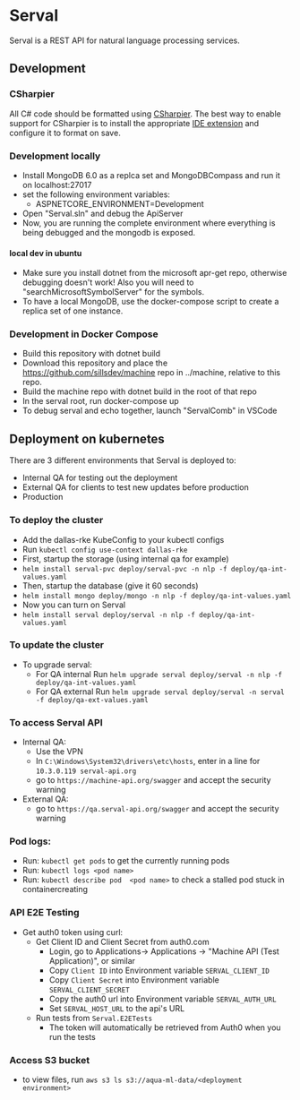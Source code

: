 # Serval

Serval is a REST API for natural language processing services.

## Development

### CSharpier

All C# code should be formatted using [CSharpier](https://csharpier.com/). The best way to enable support for CSharpier is to install the appropriate [IDE extension](https://csharpier.com/docs/Editors) and configure it to format on save.

### Development locally

- Install MongoDB 6.0 as a replca set and MongoDBCompass and run it on localhost:27017
- set the following environment variables:
  - ASPNETCORE_ENVIRONMENT=Development
- Open "Serval.sln" and debug the ApiServer
- Now, you are running the complete environment where everything is being debugged and the mongodb is exposed.

#### local dev in ubuntu
* Make sure you install dotnet from the microsoft apr-get repo, otherwise debugging doesn't work!  Also you will need to "searchMicrosoftSymbolServer" for the symbols.
* To have a local MongoDB, use the docker-compose script to create a replica set of one instance.

### Development in Docker Compose

* Build this repository with dotnet build
* Download this repository and place the https://github.com/sillsdev/machine repo in ../machine, relative to this repo.
* Build the machine repo with dotnet build in the root of that repo
* In the serval root, run docker-compose up
* To debug serval and echo together, launch "ServalComb" in VSCode

## Deployment on kubernetes
There are 3 different environments that Serval is deployed to:
- Internal QA for testing out the deployment
- External QA for clients to test new updates before production
- Production
### To deploy the cluster
- Add the dallas-rke KubeConfig to your kubectl configs
- Run `kubectl config use-context dallas-rke`
- First, startup the storage (using internal qa for example)
- `helm install serval-pvc deploy/serval-pvc -n nlp -f deploy/qa-int-values.yaml`
- Then, startup the database (give it 60 seconds)
- `helm install mongo deploy/mongo -n nlp -f deploy/qa-int-values.yaml`
- Now you can turn on Serval
- `helm install serval deploy/serval -n nlp -f deploy/qa-int-values.yaml`

### To update the cluster
- To upgrade serval:
  - For QA internal Run `helm upgrade serval deploy/serval -n nlp -f deploy/qa-int-values.yaml`
  - For QA external Run `helm upgrade serval deploy/serval -n serval -f deploy/qa-ext-values.yaml`

### To access Serval API

* Internal QA:
  * Use the VPN
  * In `C:\Windows\System32\drivers\etc\hosts`, enter in a line for `10.3.0.119 serval-api.org`
  * go to `https://machine-api.org/swagger` and accept the security warning
* External QA:
  * go to `https://qa.serval-api.org/swagger` and accept the security warning

### Pod logs:

- Run: `kubectl get pods` to get the currently running pods
- Run: `kubectl logs <pod name>`
- Run: `kubectl describe pod  <pod name>` to check a stalled pod stuck in containercreating

### API E2E Testing
- Get auth0 token using curl:
  - Get Client ID and Client Secret from auth0.com
    - Login, go to Applications-> Applications -> "Machine API (Test Application)", or similar
    - Copy `Client ID` into Environment variable `SERVAL_CLIENT_ID`
    - Copy `Client Secret` into Environment variable `SERVAL_CLIENT_SECRET`
    - Copy the auth0 url into Environment variable `SERVAL_AUTH_URL`
    - Set `SERVAL_HOST_URL` to the api's URL
  - Run tests from `Serval.E2ETests`
    - The token will automatically be retrieved from Auth0 when you run the tests

### Access S3 bucket

- to view files, run `aws s3 ls s3://aqua-ml-data/<deployment environment>`